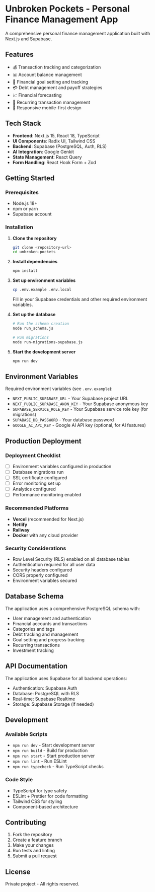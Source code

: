 # Unbroken Pockets - Personal Finance Management App

A comprehensive personal finance management application built with Next.js and Supabase.

## Features

- 💰 Transaction tracking and categorization
- 📊 Account balance management
- 🎯 Financial goal setting and tracking
- 💳 Debt management and payoff strategies
- 📈 Financial forecasting
- 🔄 Recurring transaction management
- 📱 Responsive mobile-first design

## Tech Stack

- **Frontend**: Next.js 15, React 18, TypeScript
- **UI Components**: Radix UI, Tailwind CSS
- **Backend**: Supabase (PostgreSQL, Auth, RLS)
- **AI Integration**: Google Genkit
- **State Management**: React Query
- **Form Handling**: React Hook Form + Zod

## Getting Started

### Prerequisites

- Node.js 18+ 
- npm or yarn
- Supabase account

### Installation

1. **Clone the repository**
   ```bash
   git clone <repository-url>
   cd unbroken-pockets
   ```

2. **Install dependencies**
   ```bash
   npm install
   ```

3. **Set up environment variables**
   ```bash
   cp .env.example .env.local
   ```
   
   Fill in your Supabase credentials and other required environment variables.

4. **Set up the database**
   ```bash
   # Run the schema creation
   node run_schema.js
   
   # Run migrations
   node run-migrations-supabase.js
   ```

5. **Start the development server**
   ```bash
   npm run dev
   ```

## Environment Variables

Required environment variables (see `.env.example`):

- `NEXT_PUBLIC_SUPABASE_URL` - Your Supabase project URL
- `NEXT_PUBLIC_SUPABASE_ANON_KEY` - Your Supabase anonymous key
- `SUPABASE_SERVICE_ROLE_KEY` - Your Supabase service role key (for migrations)
- `SUPABASE_DB_PASSWORD` - Your database password
- `GOOGLE_AI_API_KEY` - Google AI API key (optional, for AI features)

## Production Deployment

### Deployment Checklist

- [ ] Environment variables configured in production
- [ ] Database migrations run
- [ ] SSL certificate configured
- [ ] Error monitoring set up
- [ ] Analytics configured
- [ ] Performance monitoring enabled

### Recommended Platforms

- **Vercel** (recommended for Next.js)
- **Netlify**
- **Railway**
- **Docker** with any cloud provider

### Security Considerations

- Row Level Security (RLS) enabled on all database tables
- Authentication required for all user data
- Security headers configured
- CORS properly configured
- Environment variables secured

## Database Schema

The application uses a comprehensive PostgreSQL schema with:

- User management and authentication
- Financial accounts and transactions
- Categories and tags
- Debt tracking and management
- Goal setting and progress tracking
- Recurring transactions
- Investment tracking

## API Documentation

The application uses Supabase for all backend operations:

- Authentication: Supabase Auth
- Database: PostgreSQL with RLS
- Real-time: Supabase Realtime
- Storage: Supabase Storage (if needed)

## Development

### Available Scripts

- `npm run dev` - Start development server
- `npm run build` - Build for production
- `npm run start` - Start production server
- `npm run lint` - Run ESLint
- `npm run typecheck` - Run TypeScript checks

### Code Style

- TypeScript for type safety
- ESLint + Prettier for code formatting
- Tailwind CSS for styling
- Component-based architecture

## Contributing

1. Fork the repository
2. Create a feature branch
3. Make your changes
4. Run tests and linting
5. Submit a pull request

## License

Private project - All rights reserved.
